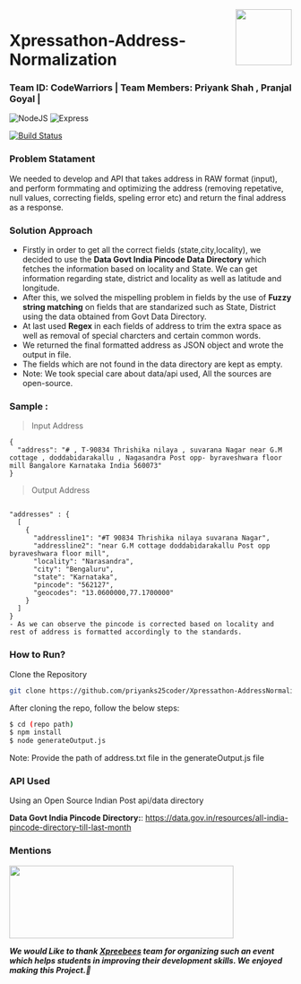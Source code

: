 <img align="right" src="https://res.cloudinary.com/crunchbase-production/image/upload/c_lpad,h_256,w_256,f_auto,q_auto:eco,dpr_1/uxbksvjii3bnptbqjbwe" data-canonical-src="https://gyazo.com/eb5c5741b6a9a16c692170a41a49c858.png"  width="100" height="100" />

# Xpressathon-Address-Normalization  
### **Team ID:**  CodeWarriors | **Team Members:** Priyank Shah , Pranjal Goyal |

![NodeJS](https://img.shields.io/badge/Node.js-43853D?style=for-the-badge&logo=node.js&logoColor=white) ![Express](https://img.shields.io/badge/Express.js-404D59?style=for-the-badge)

[![Build Status](https://travis-ci.org/joemccann/dillinger.svg?branch=master)](https://travis-ci.org/joemccann/dillinger)
### Problem Statament
We needed to develop and API that takes address in RAW format (input), and perform formmating and optimizing the address (removing repetative, null values, correcting fields, speling error etc) and return the final address as a response.

### Solution Approach
- Firstly in order to get all the correct fields (state,city,locality), we decided to use the **Data Govt India Pincode Data Directory** which fetches the information based on locality and State. We can get information regarding state, district and locality as well as latitude and longitude.
- After this, we solved the mispelling problem in fields by the use of **Fuzzy string matching** on fields that are standarized such as State, District using the data obtained from Govt Data Directory.
- At last used **Regex** in each fields of address to trim the extra space as well as removal of special charcters and certain common words.
- We returned the final formatted address as JSON object and wrote the output in file.
- The fields which are not found in the data directory are kept as empty.
- Note: We took special care about data/api used, All the sources are open-source.

### Sample : 
> Input Address

```
{
  "address": "# , T-90834 Thrishika nilaya , suvarana Nagar near G.M cottage , doddabidarakallu , Nagasandra Post opp- byraveshwara floor mill Bangalore Karnataka India 560073"  
}
```

> Output Address

```

"addresses" : {
  [
    {
      "addressline1": "#T 90834 Thrishika nilaya suvarana Nagar",
      "addressline2": "near G.M cottage doddabidarakallu Post opp byraveshwara floor mill",
      "locality": "Narasandra",
      "city": "Bengaluru",
      "state": "Karnataka",
      "pincode": "562127",
      "geocodes": "13.0600000,77.1700000"
    }
  ]
}
- As we can observe the pincode is corrected based on locality and rest of address is formatted accordingly to the standards.
```


### How to Run?

Clone the Repository
   ```sh
   git clone https://github.com/priyanks25coder/Xpressathon-AddressNormalization.git
   ```

After cloning the repo, follow the below steps:
```sh
$ cd (repo path) 
$ npm install
$ node generateOutput.js
```

Note: Provide the path of address.txt file in the generateOutput.js file

### API Used
Using an Open Source Indian Post api/data directory

**Data Govt India Pincode Directory:**: https://data.gov.in/resources/all-india-pincode-directory-till-last-month

### Mentions

<img src="https://www.xpressbees.com/Xpressathon/assets/img/Logo-Big.png" data-canonical-src="https://gyazo.com/eb5c5741b6a9a16c692170a41a49c858.png" width="400" height="130" />

***We would Like to thank [Xpreebees](https://www.xpressbees.com/xpressathon) team for organizing such an event which helps students in improving their development skills. We enjoyed making this Project.🎇***

